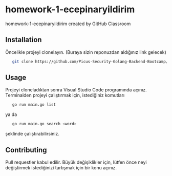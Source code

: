 # homework-1-ecepinaryildirim
homework-1-ecepinaryildirim created by GitHub Classroom

## Installation
Öncelikle projeyi clonelayın. (Buraya sizin reponuzdan aldığınız link gelecek)
```sh
   git clone https://github.com/Picus-Security-Golang-Backend-Bootcamp/homework-1-ecepinaryildirim.git
```


## Usage
Projeyi cloneladıktan sonra Visual Studio Code programında açınız.
Terminalden projeyi çalıştırmak için, istediğiniz komutları
```sh
   go run main.go list
```

ya da 

```sh
   go run main.go search <word> 
```

şeklinde çalıştırabilirsiniz.


## Contributing
Pull requestler kabul edilir. Büyük değişiklikler için, lütfen önce neyi değiştirmek istediğinizi tartışmak için bir konu açınız.
